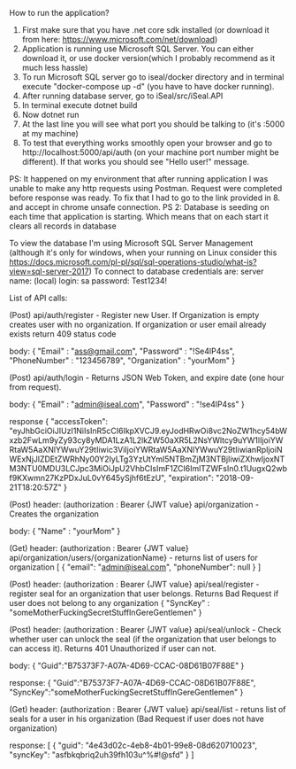 How to run the application?

1. First make sure that you have .net core sdk installed (or download it from here: https://www.microsoft.com/net/download)
2. Application is running use Microsoft SQL Server. You can either download it, or use docker version(which I probably recommend as it much less hassle)
3. To run Microsoft SQL server go to iseal/docker directory and in terminal execute "docker-compose up -d" (you have to have docker running).
4. After running database server, go to iSeal/src/iSeal.API
5. In terminal execute dotnet build
6. Now dotnet run
7. At the last line you will see what port you should be talking to (it's :5000 at my machine)
8. To test that everything works smoothly open your browser and go to http://localhost:5000/api/auth (on your machine port number might be different). If that works you should see "Hello user!" message.

PS: It happened on my environment that after running application I was unable to make any http requests using Postman. Request were completed before response was ready. To fix that I had to go to the link provided in 8. and accept in chrome unsafe connection.
PS 2: Database is seeding on each time that application is starting. Which means that on each start it clears all records in database

To view the database I'm using Microsoft SQL Server Management (although it's only for windows, when your running on Linux consider this https://docs.microsoft.com/pl-pl/sql/sql-operations-studio/what-is?view=sql-server-2017)
To connect to database credentials are:
server name: (local)
login: sa
password: Test1234!

List of API calls:

(Post)
api/auth/register - Register new User. If Organization is empty creates user with no organization. If organization or user email already exists return 409 status code

body:
{
	"Email" : "ass@gmail.com",
	"Password" : "!Se4lP4ss",
	"PhoneNumber" : "123456789",
	"Organization" : "yourMom"
}

(Post)
api/auth/login - Returns JSON Web Token, and expire date (one hour from request).

body:
{
  "Email" : "admin@iseal.com",
  "Password" : "!se4lP4ss"
}

response
{
    "accessToken": "eyJhbGciOiJIUzI1NiIsInR5cCI6IkpXVCJ9.eyJodHRwOi8vc2NoZW1hcy54bWxzb2FwLm9yZy93cy8yMDA1LzA1L2lkZW50aXR5L2NsYWltcy9uYW1lIjoiYWRtaW5AaXNlYWwuY29tIiwic3ViIjoiYWRtaW5AaXNlYWwuY29tIiwianRpIjoiNWExNjJlZDEtZWRhNy00Y2IyLTg3YzUtYmI5NTBmZjM3NTBjIiwiZXhwIjoxNTM3NTU0MDU3LCJpc3MiOiJpU2VhbCIsImF1ZCI6ImlTZWFsIn0.t1UugxQ2wbf9KXwmn27KzPDxJuL0vY645ySjhf6tEzU",
    "expiration": "2018-09-21T18:20:57Z"
}



(Post)
header: (authorization : Bearer {JWT value}
api/organization - Creates the organization

body:
{
	"Name" : "yourMom"
}

(Get)
header: (authorization : Bearer {JWT value}
api/organization/users/{organizationName} - returns list of users for organization
[
    {
        "email": "admin@iseal.com",
        "phoneNumber": null
    }
]



(Post)
header: (authorization : Bearer {JWT value}
api/seal/register - register seal for an organization that user belongs. Returns Bad Request if user does not belong to any organization
{
	"SyncKey" : "someMotherFuckingSecretStuffInGereGentlemen"
}

(Post)
header: (authorization : Bearer {JWT value}
api/seal/unlock - Check whether user can unlock the seal (if the organization that user belongs to can access it). Returns 401 Unauthorized if user can not.

body: 
{
	"Guid":"B75373F7-A07A-4D69-CCAC-08D61B07F88E"
}

response:
{
	"Guid":"B75373F7-A07A-4D69-CCAC-08D61B07F88E",
	"SyncKey":"someMotherFuckingSecretStuffInGereGentlemen"
}

(Get)
header: (authorization : Bearer {JWT value}
api/seal/list - retuns list of seals for a user in his organization (Bad Request if user does not have organization)

response:
[
    {
        "guid": "4e43d02c-4eb8-4b01-99e8-08d620710023",
        "syncKey": "asfbkqbriq2uh39fh103u^%#!@sfd"
    }
]